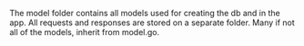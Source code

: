 The model folder contains all models used for creating the db and in the app. All requests and responses are stored on a separate folder. 
Many if not all of the models, inherit from model.go.

